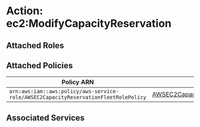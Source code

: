# Action: ec2:ModifyCapacityReservation

## Attached Roles

## Attached Policies

| Policy ARN | Policy Name |
|------------|-------------|
| `arn:aws:iam::aws:policy/aws-service-role/AWSEC2CapacityReservationFleetRolePolicy` | [AWSEC2CapacityReservationFleetRolePolicy](../policies.md#awsec2capacityreservationfleetrolepolicy) |

## Associated Services

